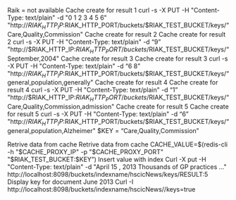 Raik = not available
Cache create for result 1
curl -s -X PUT -H "Content-Type: text/plain" -d "0 1 2 3 4 5 6" "http://$RIAK_HTTP_IP:$RIAK_HTTP_PORT/buckets/$RIAK_TEST_BUCKET/keys/“Care,Quality,Commission"
Cache create for result 2
Cache create for result 2 curl -s -X PUT -H "Content-Type: text/plain" -d “9” "http://$RIAK_HTTP_IP:$RIAK_HTTP_PORT/buckets/$RIAK_TEST_BUCKET/keys/“September,2004"
Cache create for result 3
Cache create for result 3 curl -s -X PUT -H "Content-Type: text/plain" -d “6 8” "http://$RIAK_HTTP_IP:$RIAK_HTTP_PORT/buckets/$RIAK_TEST_BUCKET/keys/“general,population,generally"
Cache create for result 4
Cache create for result 4 curl -s -X PUT -H "Content-Type: text/plain" -d “1” "http://$RIAK_HTTP_IP:$RIAK_HTTP_PORT/buckets/$RIAK_TEST_BUCKET/keys/“Care,Quality,Commission,admission"
Cache create for result 5
Cache create for result 5 curl -s -X PUT -H "Content-Type: text/plain" -d “6” "http://$RIAK_HTTP_IP:$RIAK_HTTP_PORT/buckets/$RIAK_TEST_BUCKET/keys/“general,population,Alzheimer"
$KEY = “Care,Quality,Commission”

Retrive data from cache
Retrive data from cache CACHE_VALUE=$(redis-cli -h "$CACHE_PROXY_IP" -p "$CACHE_PROXY_PORT" "$RIAK_TEST_BUCKET:$KEY”)
Insert value with index
Curl -X put -H "Content-Type: text/plain" -d "April 15 , 2013 Thousands of GP practices ..." http://localhost:8098/buckets/indexname/hscicNews/keys/RESULT:5
Display key for document June 2013
Curl -I http://localhost:8098/buckets/indexname/hscicNews//keys=true
